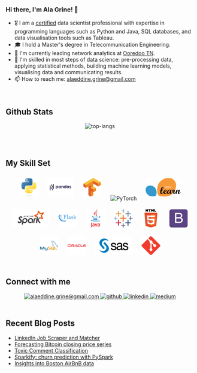 ### Hi there, I'm Ala Grine! 👋

- 🎖️ I am a [certified](https://graduation.udacity.com/confirm/e/0d20c814-dba3-11ed-9653-db707720509e) data scientist professional with expertise in programming languages such as Python and Java, SQL databases, and data visualisation tools such as Tableau.
- 🎓 I hold a Master's degree in Telecommunication Engineering. 
- 🔭 I'm currently leading network analytics at [Ooredoo TN](https://www.ooredoo.tn/Business/en/accueil).
- 🎯 I'm skilled in most steps of data science: pre-processing data, applying statistical methods, building machine learning models, visualising data and communicating results.
- 📫 How to reach me: alaeddine.grine@gmail.com

<br/>

## Github Stats

<div align="center">

![top-langs](https://github-readme-stats.vercel.app/api/top-langs?username=AlaGrine&show_icons=true&theme=radical)

<!-- ![github stats](https://github-readme-stats.vercel.app/api?username=AlaGrine&show_icons=true&theme=radical) -->
</div>
<br/>
<br/>

## My Skill Set

<div align="center">  
<img style="margin: 10px" src="https://github.com/AlaGrine/AlaGrine/blob/main/SVGs//python.svg" alt="Python" height="50" />  
<img style="margin: 10px" src="https://github.com/AlaGrine/AlaGrine/blob/main/SVGs//Pandas.svg" alt="Pandas" height="50" />  
<img style="margin: 10px" src="https://github.com/AlaGrine/AlaGrine/blob/main/SVGs//tensorflow.svg" alt="Tensorflow" height="50" />  
<img style="margin: 10px" src="https://github.com/AlaGrine/AlaGrine/blob/main/SVGs//pytorch-ar21" alt="PyTorch" height="50" /> 
<img style="margin: 10px" src="https://github.com/AlaGrine/AlaGrine/blob/main/SVGs//sklearn.svg" alt="Sklearn" height="50" /> 
<img style="margin: 10px" src="https://github.com/AlaGrine/AlaGrine/blob/main/SVGs//apache_spark.svg" alt="apache_spark" height="50" />  
<img style="margin: 10px" src="https://github.com/AlaGrine/AlaGrine/blob/main/SVGs//flask.svg" alt="Flask" height="50" />    
<img style="margin: 10px" src="https://github.com/AlaGrine/AlaGrine/blob/main/SVGs//java.svg" alt="Java" height="50" />   
<img style="margin: 10px" src="https://github.com/AlaGrine/AlaGrine/blob/main/SVGs//Tableau.svg" alt="Tableau" height="50" />
<img style="margin: 10px" src="https://github.com/AlaGrine/AlaGrine/blob/main/SVGs//html5.svg" alt="HTML5" height="50" />  
<img style="margin: 10px" src="https://github.com/AlaGrine/AlaGrine/blob/main/SVGs//bootstrap.svg" alt="Bootstrap" height="50" />  
<img style="margin: 10px" src="https://github.com/AlaGrine/AlaGrine/blob/main/SVGs//mysql.svg" alt="Mysql" height="50" />  
<img style="margin: 10px" src="https://github.com/AlaGrine/AlaGrine/blob/main/SVGs//oracle.svg" alt="Oracle" height="50" /> 
<img style="margin: 10px" src="https://github.com/AlaGrine/AlaGrine/blob/main/SVGs//sas.svg" alt="SAS" height="50" />
<img style="margin: 10px" src="https://github.com/AlaGrine/AlaGrine/blob/main/SVGs//git.svg" alt="Git" height="50" />  
</div>

<br/>

## Connect with me

<div align="center">
<a href="mailto:alaeddine.grine@gmail.com" target="_blank">
    <img src=https://img.shields.io/badge/Gmail-D14836?style=for-the-badge&logo=gmail&logoColor=white
              alt="alaeddine.grine@gmail.com" style="margin-bottom: 5px;" />
</a>
<a href="https://github.com/AlaGrine" target="_blank">
<img src=https://img.shields.io/badge/github-%2324292e.svg?&style=for-the-badge&logo=github&logoColor=white alt=github style="margin-bottom: 5px;" />
</a>
<a href="https://linkedin.com/in/ala-eddine-grine" target="_blank">
<img src=https://img.shields.io/badge/linkedin-%231E77B5.svg?&style=for-the-badge&logo=linkedin&logoColor=white alt=linkedin style="margin-bottom: 5px;" />
</a>
<a href="https://medium.com/@alaeddine.grine" target="_blank">
<img src=https://img.shields.io/badge/medium-%23292929.svg?&style=for-the-badge&logo=medium&logoColor=white alt=medium style="margin-bottom: 5px;" />
</a>  
</div>

<br/>

## Recent Blog Posts

<!-- REFERENCE: https://github.com/gautamkrishnar/blog-post-workflow -->

<!-- BLOG-POST-LIST:START -->
- [LinkedIn Job Scraper and Matcher](https://medium.com/@alaeddine.grine/linkedin-job-scraper-and-matcher-85d0308ef9aa?source=rss-f04d116a73e4------2)
- [Forecasting Bitcoin closing price series](https://medium.com/@alaeddine.grine/forecasting-bitcoin-closing-price-series-f280bd6766c1?source=rss-f04d116a73e4------2)
- [Toxic Comment Classification](https://medium.com/@alaeddine.grine/toxic-comment-classification-317628632336?source=rss-f04d116a73e4------2)
- [Sparkify: churn prediction with PySpark](https://medium.com/@alaeddine.grine/sparkify-churn-prediction-with-pyspark-47f3c166a952?source=rss-f04d116a73e4------2)
- [Insights into Boston AirBnB data](https://medium.com/@alaeddine.grine/insights-into-boston-airbnb-data-a418c27626d1?source=rss-f04d116a73e4------2)
<!-- BLOG-POST-LIST:END -->

